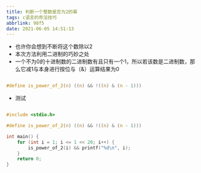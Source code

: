 ```yaml
---
title: 判断一个整数是否为2的幂
tags: c语言的奇淫技巧
abbrlink: 98f5
date: 2021-06-05 14:51:13
---
```






* 也许你会想到不断将这个数除以2
* 本次方法利用二进制的巧妙之处
* 一个不为0的十进制数的二进制数有且只有一个1，所以若该数是二进制数，那么它减1与本身进行按位与（&）运算结果为0

~~~c

#define is_power_of_2(n) ((n) && !((n) & (n - 1)))

~~~





* 测试



~~~C

#include <stdio.h>

#define is_power_of_2(n) ((n) && !((n) & (n - 1)))

int main() {
	for (int i = 1; i <= 1 << 20; i++) {
		is_power_of_2(i) && printf("%d\n", i);
	}
	return 0;
}
~~~

